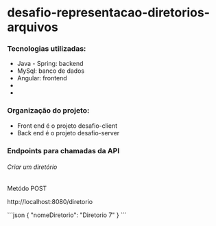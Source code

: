 # desafio-representacao-diretorios-arquivos

<h3>Tecnologias utilizadas:</h3>
<ul>
  <li>Java - Spring: backend</li>
  <li>MySql: banco de dados</li>
  <li>Angular: frontend</li>
  <li></li>
  <li></li>
</ul>

<h3>Organização do projeto:</h3>
    <ul>
        <li>Front end é o projeto desafio-client</li>
        <li>Back end é o projeto desafio-server</li>
    </ul>

<h3>Endpoints para chamadas da API</h3>
<h6>Criar um diretório</h6>
    <p>Metódo POST
    <p>http://localhost:8080/diretorio</p>
    ```json
{
    "nomeDiretorio": "Diretorio 7"
}
```
</ul>
